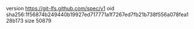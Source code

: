 version https://git-lfs.github.com/spec/v1
oid sha256:1f56874b249440b19927ed717771a1f7267ed7fb21b738f556a078fea128b173
size 50879
